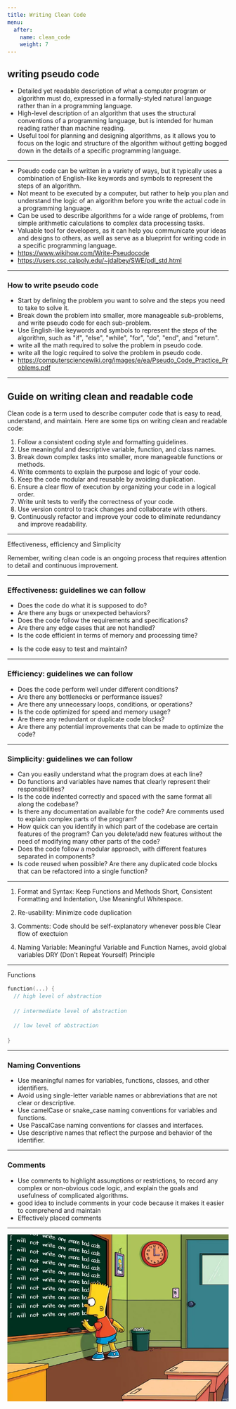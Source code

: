 ```yaml
---
title: Writing Clean Code
menu:
  after:
    name: clean_code
    weight: 7
---
```

## writing pseudo code
-  Detailed yet readable description of what a computer program or algorithm must do, expressed in a formally-styled natural language rather than in a programming language.
- High-level description of an algorithm that uses the structural conventions of a programming language, but is intended for human reading rather than machine reading.
- Useful tool for planning and designing algorithms, as it allows you to focus on the logic and structure of the algorithm without getting bogged down in the details of a specific programming language.
---
- Pseudo code can be written in a variety of ways, but it typically uses a combination of English-like keywords and symbols to represent the steps of an algorithm.
- Not meant to be executed by a computer, but rather to help you plan and understand the logic of an algorithm before you write the actual code in a programming language.
- Can be used to describe algorithms for a wide range of problems, from simple arithmetic calculations to complex data processing tasks.
- Valuable tool for developers, as it can help you communicate your ideas and designs to others, as well as serve as a blueprint for writing code in a specific programming language.
- https://www.wikihow.com/Write-Pseudocode
- https://users.csc.calpoly.edu/~jdalbey/SWE/pdl_std.html 

---

### How to write pseudo code
- Start by defining the problem you want to solve and the steps you need to take to solve it.
- Break down the problem into smaller, more manageable sub-problems, and write pseudo code for each sub-problem.
- Use English-like keywords and symbols to represent the steps of the algorithm, such as "if", "else", "while", "for", "do", "end", and "return".
- write all the math required to solve the problem in pseudo code.
- write all the logic required to solve the problem in pseudo code.
- https://computersciencewiki.org/images/e/ea/Pseudo_Code_Practice_Problems.pdf
---
## Guide on writing clean and readable code 
Clean code is a term used to describe computer code that is easy to read, understand, and maintain. Here are some tips on writing clean and readable code:

1. Follow a consistent coding style and formatting guidelines.
2. Use meaningful and descriptive variable, function, and class names.
3. Break down complex tasks into smaller, more manageable functions or methods.
4. Write comments to explain the purpose and logic of your code.
5. Keep the code modular and reusable by avoiding duplication.
6. Ensure a clear flow of execution by organizing your code in a logical order.
7. Write unit tests to verify the correctness of your code.
8. Use version control to track changes and collaborate with others.
9. Continuously refactor and improve your code to eliminate redundancy and improve readability.

---
Effectiveness, efficiency and Simplicity

Remember, writing clean code is an ongoing process that requires attention to detail and continuous improvement.

--- 
### Effectiveness: guidelines we can follow

  - Does the code do what it is supposed to do?
  - Are there any bugs or unexpected behaviors?
  - Does the code follow the requirements and specifications?
  - Are there any edge cases that are not handled?
  - Is the code efficient in terms of memory and processing time?
  <!-- - Are there any security vulnerabilities or potential issues with the code? -->
  - Is the code easy to test and maintain?

---
### Efficiency: guidelines we can follow

  - Does the code perform well under different conditions?
  - Are there any bottlenecks or performance issues?
  - Are there any unnecessary loops, conditions, or operations?
  - Is the code optimized for speed and memory usage?
  - Are there any redundant or duplicate code blocks?
  - Are there any potential improvements that can be made to optimize the code?

---
 ### Simplicity: guidelines we can follow

  - Can you easily understand what the program does at each line?
  - Do functions and variables have names that clearly represent their responsibilities?
  - Is the code indented correctly and spaced with the same format all along the codebase?
  - Is there any documentation available for the code? Are comments used to explain complex parts of the program?
  - How quick can you identify in which part of the codebase are certain features of the program? Can you delete/add new features without the need of modifying many other parts of the code?
  - Does the code follow a modular approach, with different features separated in components?
  - Is code reused when possible? Are there any duplicated code blocks that can be refactored into a single function?
--- 
<!-- ![width:300px](image.png) -->

1. Format and Syntax: Keep Functions and Methods Short, Consistent Formatting and Indentation, Use Meaningful Whitespace.

2. Re-usability: Minimize code duplication

3. Comments: Code should be self-explanatory whenever possible
Clear flow of exectuion 

4. Naming Variable: Meaningful Variable and Function Names, avoid global variables 
DRY (Don't Repeat Yourself) Principle 

--- 
Functions

```c
function(...) {
  // high level of abstraction 
   
  // intermediate level of abstraction 
  
  // low level of abstraction 
  
}
``` 
--- 
### Naming Conventions
- Use meaningful names for variables, functions, classes, and other identifiers.
- Avoid using single-letter variable names or abbreviations that are not clear or descriptive.
- Use camelCase or snake_case naming conventions for variables and functions.
- Use PascalCase naming conventions for classes and interfaces.
- Use descriptive names that reflect the purpose and behavior of the identifier.



--- 
### Comments

- Use comments to highlight assumptions or restrictions, to record any complex or non-obvious code logic, and explain the goals and usefulness of complicated algorithms.
- good idea to include comments in your code because it makes it easier to comprehend and maintain
- Effectively placed comments


---
![width:700px](image.png)


